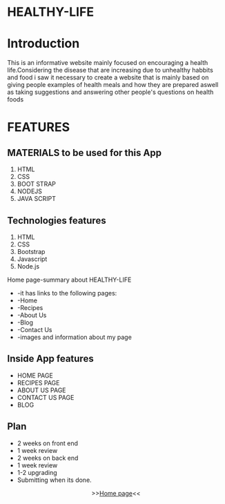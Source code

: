 # HEALTHY-LIFE

# Introduction
This is an informative website mainly focused on encouraging a health life.Considering the disease that are increasing due to unhealthy habbits and food i saw it necessary to create a website that is mainly based on giving people examples of health meals and how they are prepared aswell as taking suggestions and answering other people's questions on health foods

# FEATURES

##  MATERIALS to be used for this App
1. HTML
2. CSS
3. BOOT STRAP
4. NODEJS
5. JAVA SCRIPT

## Technologies features
1. HTML
2. CSS
3. Bootstrap
4. Javascript
5. Node.js

Home page-summary about HEALTHY-LIFE
* -it has links to the following pages:
* -Home
* -Recipes
* -About Us
* -Blog
* -Contact Us
* -images and information about my page

## Inside App features
* HOME PAGE
* RECIPES PAGE
* ABOUT US PAGE
* CONTACT US PAGE
* BLOG

## Plan 
* 2 weeks on front end
* 1 week review
* 2 weeks on back end 
* 1 week review
* 1-2 upgrading
* Submitting when its done.

<p align="center">
>><a href="">Home page</a><<<br>
<br>
